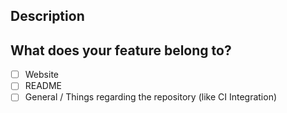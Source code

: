 <!-- Provide a general summary of the feature in the Title above -->

## Description

<!--- Describe your feature request in detail -->

## What does your feature belong to?

- [ ] Website
- [ ] README
- [ ] General / Things regarding the repository (like CI Integration)
